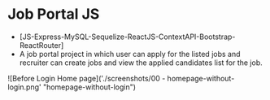 # Job Portal JS

- [JS-Express-MySQL-Sequelize-ReactJS-ContextAPI-Bootstrap-ReactRouter]
- A job portal project in which user can apply for the listed jobs and recruiter can create jobs and view the applied candidates list for the job.

![Before Login Home page]('./screenshots/00 - homepage-without-login.png' "homepage-without-login")
